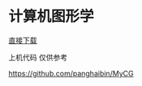 # 计算机图形学

[直接下载](https://github.com/panghaibin/MyCG/archive/refs/heads/master.zip)

上机代码 仅供参考

https://github.com/panghaibin/MyCG

